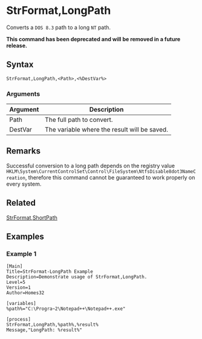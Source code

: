 # StrFormat,LongPath

Converts a `DOS 8.3` path to a long `NT` path.

**This command has been deprecated and will be removed in a future release.**

## Syntax

```pebakery
StrFormat,LongPath,<Path>,<%DestVar%>
```

### Arguments

| Argument | Description |
| --- | --- |
| Path | The full path to convert. |
| DestVar | The variable where the result will be saved. |

## Remarks

Successful conversion to a long path depends on the registry value `HKLM\System\CurrentControlSet\Control\FileSystem\NtfsDisable8dot3NameCreation`, therefore this command cannot be guaranteed to work properly on every system.

## Related

[StrFormat,ShortPath](./ShortPath.md)

## Examples

### Example 1

```pebakery
[Main]
Title=StrFormat-LongPath Example
Description=Demonstrate usage of StrFormat,LongPath.
Level=5
Version=1
Author=Homes32

[variables]
%path%="C:\Progra~2\Notepad++\Notepad++.exe"

[process]
StrFormat,LongPath,%path%,%result%
Message,"LongPath: %result%"
```